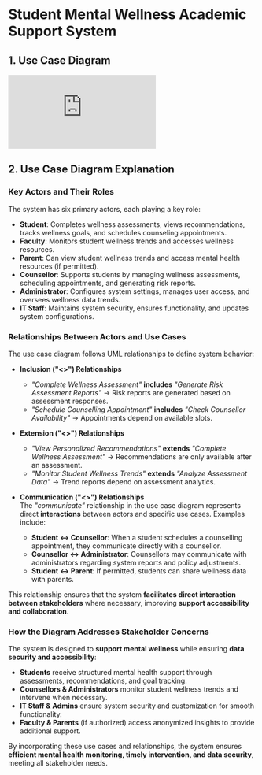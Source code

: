 # Student Mental Wellness Academic Support System  

## 1. Use Case Diagram  

![Use Case Diagram](https://github.com/ZiyandaPetela/Student_Mental_Wellness_Academic_Support_System/blob/main/Test%20and%20Use%20Case%20Document/system%20use%20case%20diagram.drawio.pdf)  

## 2. Use Case Diagram Explanation  

### Key Actors and Their Roles  
The system has six primary actors, each playing a key role:  

- **Student**: Completes wellness assessments, views recommendations, tracks wellness goals, and schedules counseling appointments.  
- **Faculty**: Monitors student wellness trends and accesses wellness resources.  
- **Parent**: Can view student wellness trends and access mental health resources (if permitted).  
- **Counsellor**: Supports students by managing wellness assessments, scheduling appointments, and generating risk reports.  
- **Administrator**: Configures system settings, manages user access, and oversees wellness data trends.  
- **IT Staff**: Maintains system security, ensures functionality, and updates system configurations.  

### Relationships Between Actors and Use Cases  

The use case diagram follows UML relationships to define system behavior:  

- **Inclusion ("<<include>>") Relationships**  
  - *"Complete Wellness Assessment"* **includes** *"Generate Risk Assessment Reports"* → Risk reports are generated based on assessment responses.  
  - *"Schedule Counselling Appointment"* **includes** *"Check Counsellor Availability"* → Appointments depend on available slots.  

- **Extension ("<<extend>>") Relationships**  
  - *"View Personalized Recommendations"* **extends** *"Complete Wellness Assessment"* → Recommendations are only available after an assessment.  
  - *"Monitor Student Wellness Trends"* **extends** *"Analyze Assessment Data"* → Trend reports depend on assessment analytics.  

- **Communication ("<<communicate>>") Relationships**  
  The *"communicate"* relationship in the use case diagram represents direct **interactions** between actors and specific use cases. Examples include:  
  - **Student ↔ Counsellor**: When a student schedules a counselling appointment, they communicate directly with a counsellor.  
  - **Counsellor ↔ Administrator**: Counsellors may communicate with administrators regarding system reports and policy adjustments.  
  - **Student ↔ Parent**: If permitted, students can share wellness data with parents.  

This relationship ensures that the system **facilitates direct interaction between stakeholders** where necessary, improving **support accessibility and collaboration**.  

### How the Diagram Addresses Stakeholder Concerns  
The system is designed to **support mental wellness** while ensuring **data security and accessibility**:  

- **Students** receive structured mental health support through assessments, recommendations, and goal tracking.  
- **Counsellors & Administrators** monitor student wellness trends and intervene when necessary.  
- **IT Staff & Admins** ensure system security and customization for smooth functionality.  
- **Faculty & Parents** (if authorized) access anonymized insights to provide additional support.  

By incorporating these use cases and relationships, the system ensures **efficient mental health monitoring, timely intervention, and data security**, meeting all stakeholder needs.  

    
  
